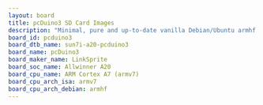 ```yaml
---
layout: board
title: pcDuino3 SD Card Images
description: "Minimal, pure and up-to-date vanilla Debian/Ubuntu armhf SD card images for pcDuino3 by LinkSprite, SoC: Allwinner A20, CPU ISA: armv7"
board_id: pcduino3
board_dtb_name: sun7i-a20-pcduino3
board_name: pcDuino3
board_maker_name: LinkSprite
board_soc_name: Allwinner A20
board_cpu_name: ARM Cortex A7 (armv7)
board_cpu_arch_isa: armv7
board_cpu_arch_debian: armhf
---
```


